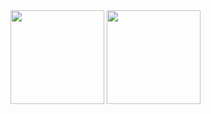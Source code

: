 <div align="left">
  <a href="#"><img align="center" height="150px" src="https://github-readme-stats.vercel.app/api?username=dalikewara&show_icons=true&theme=gruvbox&hide_border=true&hide_title=true" /></a>
  <a href="#"><img align="center" height="150px" src="https://github-readme-stats.vercel.app/api/top-langs/?username=dalikewara&hide_title=true&hide_border=true&layout=compact&langs_count=8&theme=gruvbox" /></a>
</div>
